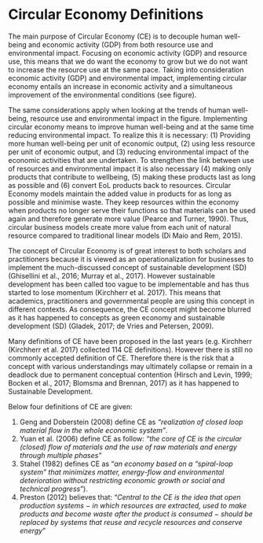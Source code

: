 # Circular Economy Definitions

The main purpose of Circular Economy (CE) is to decouple human well-being and economic activity (GDP)
from both resource use and environmental impact. Focusing on economic activity (GDP) and resource use,
this means that we do want the economy to grow but we do not want to increase the resource use at the same
pace. Taking into consideration economic activity (GDP) and environmental impact, implementing circular
economy entails an increase in economic activity and a simultaneous improvement of the environmental
conditions (see figure).

The same considerations apply when looking at the trends of human well-being, resource use and
environmental impact in the figure. Implementing circular economy means to improve human well-being and
at the same time reducing environmental impact. To realize this it is necessary: (1) Providing more human
well-being per unit of economic output, (2) using less resource per unit of economic output, and (3) reducing
environmental impact of the economic activities that are undertaken. To strengthen the link between use of
resources and environmental impact it is also necessary (4) making only products that contribute to wellbeing,
(5) making these products last as long as possible and (6) convert EoL products back to resources.
Circular Economy models maintain the added value in products for as long as possible and minimise waste.
They keep resources within the economy when products no longer serve their functions so that materials can
be used again and therefore generate more value (Pearce and Turner, 1990). Thus, circular business models
create more value from each unit of natural resource compared to traditional linear models (Di Maio and
Rem, 2015).

The concept of Circular Economy is of great interest to both scholars and practitioners because it is viewed
as an operationalization for businesses to implement the much-discussed concept of sustainable development
(SD) (Ghisellini et al., 2016; Murray et al., 2017). However sustainable development has been called too
vague to be implementable and has thus started to lose momentum (Kirchherr et al. 2017). This means that
academics, practitioners and governmental people are using this concept in different contexts. As
consequence, the CE concept might become blurred as it has happened to concepts as green economy and
sustainable development (SD) (Gladek, 2017; de Vries and Petersen, 2009).

Many definitions of CE have been proposed in the last years (e.g. Kirchherr (Kirchherr et al. 2017) collected
114 CE definitions). However there is still no commonly accepted definition of CE. Therefore there is the
risk that a concept with various understandings may ultimately collapse or remain in a deadlock due to
permanent conceptual contention (Hirsch and Levin, 1999; Bocken et al., 2017; Blomsma and Brennan,
2017) as it has happened to Sustainable Development.

Below four definitions of CE are given:
1. Geng and Doberstein (2008) define CE as *“realization of closed loop material flow in the whole
economic system”*.
2. Yuan et al. (2006) define CE as follow: *“the core of CE is the circular (closed) flow of materials and
the use of raw materials and energy through multiple phases”*
3. Stahel (1982) defines CE as “*an economy based on a “spiral-loop system” that minimizes matter,
energy-flow and environmental deterioration without restricting economic growth or social and
technical progress*”).
4. Preston (2012) believes that: “*Central to the CE is the idea that open production systems − in which
resources are extracted, used to make products and become waste after the product is consumed −
should be replaced by systems that reuse and recycle resources and conserve energy*”

